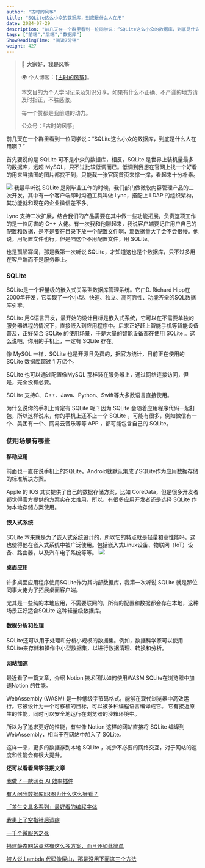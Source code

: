 ```yaml
---
author: "古时的风筝"
title: "SQLite这么小众的数据库，到底是什么人在用"
date: 2024-07-29
description: "前几天在一个群里看到一位同学说：“SQLite这么小众的数据库，到底是什么人在用啊？”首先要说的是SQLite可不是小众的数据库，相反，SQLite是世界上装机量最多的数据库，远超MySQL"
tags: ["前端","后端","数据库"]
ShowReadingTime: "阅读7分钟"
weight: 427
---
```

> 🍄 **大家好，我是风筝**
> 
> 🌍 个人博客：【[古时的风筝](https://link.juejin.cn?target=https%3A%2F%2Fwww.moonkite.cn "https://www.moonkite.cn")】。
> 
> 本文目的为个人学习记录及知识分享。如果有什么不正确、不严谨的地方请及时指正，不胜感激。
> 
> 每一个赞都是我前进的动力。
> 
> 公众号：「古时的风筝」

前几天在一个群里看到一位同学说：“SQLite这么小众的数据库，到底是什么人在用啊？”

首先要说的是 SQLite 可不是小众的数据库，相反，SQLite 是世界上装机量最多的数据库，远超 MySQL，只不过比较低调而已。低调到我想在官网上找一个好看的用来当插图的图片都找不到，只能截一张官网首页来撑一撑，看起来十分朴素。

![](https://p6-xtjj-sign.byteimg.com/tos-cn-i-73owjymdk6/d41d667f1d844da0949e7521686b539b~tplv-73owjymdk6-jj-mark-v1:0:0:0:0:5o6Y6YeR5oqA5pyv56S-5Yy6IEAg5Y-k5pe255qE6aOO562d:q75.awebp?rk3s=f64ab15b&x-expires=1728243121&x-signature=yZH6K5JsYwQTT8txP6RK9fCW4cc%3D) 我最早听说 SQLite 是刚毕业工作的时候，我们部门做微软内容管理产品的二次开发，其中有一个客户端即时沟通工具叫做 Lync，搭配上 LDAP 的组织架构，其功能就和现在的企业微信差不多。

Lync 支持二次扩展，结合我们的产品需要在其中做一些功能拓展，负责这项工作的是一位厉害的 C++ 大佬。有一次我和他聊起来，我说客户端要记住用户自己的配置和数据，是不是要在目录下放一个配置文件啊，那数据量大了会不会很慢。他说，用配置文件也行，但是咱这个不用配置文件，用 SQLite。

也是孤陋寡闻，那是我第一次听说 SQLite，才知道这也是个数据库，只不过多用在客户端而不是服务器上。

### SQLite

SQLite是一个轻量级的嵌入式关系型数据库管理系统。它由D. Richard Hipp在2000年开发，它实现了一个小型、快速、独立、高可靠性、功能齐全的SQL数据库引擎。

SQLite 用C语言开发，最开始的设计目标是嵌入式系统，它可以在不需要单独的服务器进程的情况下，直接嵌入到应用程序中。后来正好赶上智能手机等智能设备普及，正好契合 SQLite 的使用场景，于是大量的智能设备都在使用 SQLite 。这么说吧，你用的手机上，一定有 SQLite 存在。

像 MySQL 一样，SQLite 也是开源且免费的，据官方统计，目前正在使用的 SQLite 数据库超过 1 万亿个。

SQLite 也可以通过配置像MySQL 那样装在服务器上，通过网络连接访问，但是，完全没有必要。

SQLite 支持C、C++、Java、Python、Swift等大多数语言直接使用。

为什么说你的手机上肯定有 SQLite 呢？因为 SQLite 会随着应用程序代码一起打包，所以这样说来，你的手机上还不止一个 SQLite ，可能有很多，例如微信有一个、美团有一个、网易云音乐等等 APP ，都可能包含自己的 SQLite。

### 使用场景有哪些

#### 移动应用

前面也一直在说手机上的SQLite。Android就默认集成了SQLite作为应用数据存储的标准解决方案。

Apple 的 IOS 其实提供了自己的数据存储方案，比如 CoreData，但是很多开发者都觉得官方提供的方案实在太难用，所以，有很多应用开发者还是选择 SQLite 作为本地存储方案使用。

#### 嵌入式系统

SQLite 本来就是为了嵌入式系统设计的，所以它的特点就是轻量和高性能吗，这也使得他在嵌入式系统中被广泛使用。包括嵌入式Linux设备、物联网（IoT）设备、路由器，以及汽车电子系统等等。 ![](https://p6-xtjj-sign.byteimg.com/tos-cn-i-73owjymdk6/9a45fbd9556642b6ae314a3f0786cd8c~tplv-73owjymdk6-jj-mark-v1:0:0:0:0:5o6Y6YeR5oqA5pyv56S-5Yy6IEAg5Y-k5pe255qE6aOO562d:q75.awebp?rk3s=f64ab15b&x-expires=1728243121&x-signature=nPs9W8XdQOY%2FxnSuSzNhNHyaKHY%3D)

#### 桌面应用

许多桌面应用程序使用SQLite作为其内部数据库，我第一次听说 SQLite 就是那位同事大佬为了拓展桌面客户端。

尤其是一些纯的本地应用，不需要联网的，所有的配置和数据都会存在本地，这种场景正好适合SQLite 这种轻量级数据库。

#### 数据分析和处理

SQLite还可以用于处理和分析小规模的数据集。例如，数据科学家可以使用SQLite来存储和操作中小型数据集，以进行数据清理、转换和分析。

#### 网站加速

最近看了一篇文章，介绍 Notion 技术团队如何使用WASM SQLite在浏览器中加速Notion 的性能。

WebAssembly (WASM) 是一种低级字节码格式，能够在现代浏览器中高效运行。它被设计为一个可移植的目标，可以被多种编程语言编译成它。 它有接近原生的性能，同时可以安全地运行在浏览器的沙箱环境中。

所以为了追求更好的性能，有些像 Notion 这样的网站直接将 SQLite 编译到 WebAssembly，相当于在网站中加入了 SQLite。

这样一来，更多的数据存到本地 SQLite ，减少不必要的网络交互，对于网站的速度和性能会有很大提升。

**还可以看看风筝往期文章**

[我做了一款网页 AI 效率插件](https://link.juejin.cn?target=https%3A%2F%2Fmp.weixin.qq.com%2Fs%3F__biz%3DMzAxMjA0MDk2OA%3D%3D%26mid%3D2449473693%26idx%3D1%26sn%3D17d9c2e8e6eee0de9258fdaad33fd806%26chksm%3D8c434efabb34c7ec6a92092b7196d3286a58498494932bfc1a0c6209686d5b4283fed6d8871e%26token%3D1503852429%26lang%3Dzh_CN%23rd "https://mp.weixin.qq.com/s?__biz=MzAxMjA0MDk2OA==&mid=2449473693&idx=1&sn=17d9c2e8e6eee0de9258fdaad33fd806&chksm=8c434efabb34c7ec6a92092b7196d3286a58498494932bfc1a0c6209686d5b4283fed6d8871e&token=1503852429&lang=zh_CN#rd")

[有人问我数据库ER图为什么这么好看？](https://link.juejin.cn?target=https%3A%2F%2Fmp.weixin.qq.com%2Fs%2FeyRhSQQ1923Akpbm7geDQw "https://mp.weixin.qq.com/s/eyRhSQQ1923Akpbm7geDQw")

[「差生文具多系列」最好看的编程字体](https://link.juejin.cn?target=https%3A%2F%2Fmp.weixin.qq.com%2Fs%3F__biz%3DMzAxMjA0MDk2OA%3D%3D%26mid%3D2449472490%26idx%3D1%26sn%3Dda10b436d1f8123149316dac76a618aa%26chksm%3D8fbcb58db8cb3c9ba481b7d095966abb86ff7d1a45a771aad191991db65cd6e384a557a40ec4%26token%3D1977984185%26lang%3Dzh_CN%23rd "https://mp.weixin.qq.com/s?__biz=MzAxMjA0MDk2OA==&mid=2449472490&idx=1&sn=da10b436d1f8123149316dac76a618aa&chksm=8fbcb58db8cb3c9ba481b7d095966abb86ff7d1a45a771aad191991db65cd6e384a557a40ec4&token=1977984185&lang=zh_CN#rd")

[我患上了空指针后遗症](https://link.juejin.cn?target=https%3A%2F%2Fmp.weixin.qq.com%2Fs%3F__biz%3DMzAxMjA0MDk2OA%3D%3D%26mid%3D2449473008%26idx%3D1%26sn%3Dc8f8d9c9675571ea1a42c13b1af9b6e7%26chksm%3D8fbcb397b8cb3a81f3c6c55eb398c0599128f18b9bbdae87965cd40ef519dad3394649426d1e%26token%3D1044263965%26lang%3Dzh_CN%23rd "https://mp.weixin.qq.com/s?__biz=MzAxMjA0MDk2OA==&mid=2449473008&idx=1&sn=c8f8d9c9675571ea1a42c13b1af9b6e7&chksm=8fbcb397b8cb3a81f3c6c55eb398c0599128f18b9bbdae87965cd40ef519dad3394649426d1e&token=1044263965&lang=zh_CN#rd")

[一千个微服务之死](https://link.juejin.cn?target=https%3A%2F%2Fmp.weixin.qq.com%2Fs%3F__biz%3DMzAxMjA0MDk2OA%3D%3D%26mid%3D2449473057%26idx%3D1%26sn%3D2170397d6bab5ad0a6d6427f77584df2%26chksm%3D8fbcb046b8cb3950d1784fe29bc7776cb0c71868acba36a47d60b41bc8a60959303082b0ee2a%26token%3D1977984185%26lang%3Dzh_CN%23rd "https://mp.weixin.qq.com/s?__biz=MzAxMjA0MDk2OA==&mid=2449473057&idx=1&sn=2170397d6bab5ad0a6d6427f77584df2&chksm=8fbcb046b8cb3950d1784fe29bc7776cb0c71868acba36a47d60b41bc8a60959303082b0ee2a&token=1977984185&lang=zh_CN#rd")

[搭建静态网站竟然有这么多方案，而且还如此简单](https://link.juejin.cn?target=https%3A%2F%2Fmp.weixin.qq.com%2Fs%3F__biz%3DMzAxMjA0MDk2OA%3D%3D%26mid%3D2449472966%26idx%3D1%26sn%3Da272a9df52ae18cc9a6163732b37c5d8%26chksm%3D8fbcb3a1b8cb3ab7857a88adc8a2e6d28bb6f2316df501f5f8e6fc487794f3b34f77829b4b94%26token%3D1977984185%26lang%3Dzh_CN%23rd "https://mp.weixin.qq.com/s?__biz=MzAxMjA0MDk2OA==&mid=2449472966&idx=1&sn=a272a9df52ae18cc9a6163732b37c5d8&chksm=8fbcb3a1b8cb3ab7857a88adc8a2e6d28bb6f2316df501f5f8e6fc487794f3b34f77829b4b94&token=1977984185&lang=zh_CN#rd")

[被人说 Lambda 代码像屎山，那是没用下面这三个方法](https://link.juejin.cn?target=https%3A%2F%2Fmp.weixin.qq.com%2Fs%3F__biz%3DMzAxMjA0MDk2OA%3D%3D%26mid%3D2449472616%26idx%3D1%26sn%3Da41a420933f9af7f88af0759eb75f815%26chksm%3D8fbcb20fb8cb3b1969433e2468523234552562e504f3a12c8c1a2a012cff7fd1422e6dd48723%26token%3D1977984185%26lang%3Dzh_CN%23rd "https://mp.weixin.qq.com/s?__biz=MzAxMjA0MDk2OA==&mid=2449472616&idx=1&sn=a41a420933f9af7f88af0759eb75f815&chksm=8fbcb20fb8cb3b1969433e2468523234552562e504f3a12c8c1a2a012cff7fd1422e6dd48723&token=1977984185&lang=zh_CN#rd")